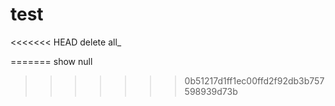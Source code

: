 # test
<<<<<<< HEAD
delete all_

=======
show null
>>>>>>> 0b51217d1ff1ec00ffd2f92db3b757598939d73b
